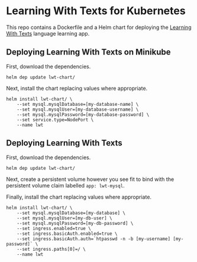 # Learning With Texts for Kubernetes

This repo contains a Dockerfile and a Helm chart for deploying the [Learning With Texts](http://lwt.sourceforge.net/) language learning app.

## Deploying Learning With Texts on Minikube

First, download the dependencies.

```
helm dep update lwt-chart/
```

Next, install the chart replacing values where appropriate.

```
helm install lwt-chart/ \
    --set mysql.mysqlDatabase=[my-database-name] \
    --set mysql.mysqlUser=[my-database-username] \
    --set mysql.mysqlPassword=[my-database-password] \
    --set service.type=NodePort \
    --name lwt
```

## Deploying Learning With Texts

First, download the dependencies.

```
helm dep update lwt-chart/
```

Next, create a persistent volume however you see fit to bind with the persistent volume claim labelled `app: lwt-mysql`.

Finally, install the chart replacing values where appropriate.

```
helm install lwt-chart/ \
    --set mysql.mysqlDatabase=[my-database] \
    --set mysql.mysqlUser=[my-db-user] \
    --set mysql.mysqlPassword=[my-db-password] \
    --set ingress.enabled=true \
    --set ingress.basicAuth.enabled=true \
    --set ingress.basicAuth.auth=`htpasswd -n -b [my-username] [my-password]` \
    --set ingress.paths[0]=/ \
    --name lwt
```
